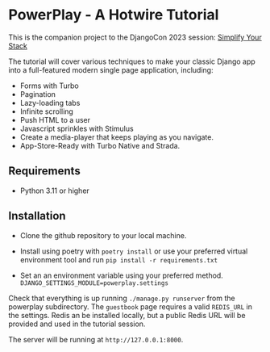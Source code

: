 # PowerPlay - A Hotwire Tutorial

This is the companion project to the DjangoCon 2023 session: [Simplify Your Stack](https://2023.djangocon.us/tutorials/hotwire-a-refreshing-approach-to-the-front-end-that-keeps-django-the-star/)

The tutorial will cover various techniques to make your classic Django app into a full-featured modern single page application, including:

* Forms with Turbo
* Pagination
* Lazy-loading tabs
* Infinite scrolling
* Push HTML to a user
* Javascript sprinkles with Stimulus
* Create a media-player that keeps playing as you navigate.
* App-Store-Ready with Turbo Native and Strada.


## Requirements
* Python 3.11 or higher

## Installation
* Clone the github repository to your local machine.

* Install using poetry with `poetry install`
or use your preferred virtual environment tool and run `pip install -r requirements.txt`

* Set an an environment variable using your preferred method. `DJANGO_SETTINGS_MODULE=powerplay.settings`

Check that everything is up running `./manage.py runserver` from the powerplay subdirectory.  The `guestbook` page requires a valid `REDIS_URL` in the settings.  Redis an be installed locally, but a public Redis URL will be provided and used in the tutorial session.  

The server will be running at `http://127.0.0.1:8000`.

